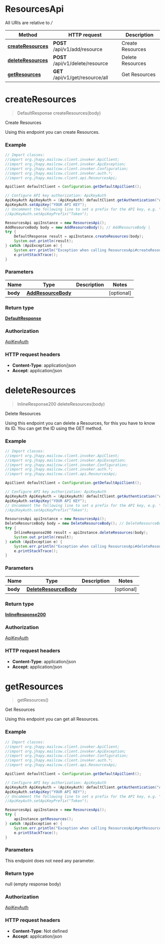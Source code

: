 # ResourcesApi

All URIs are relative to */*

Method | HTTP request | Description
------------- | ------------- | -------------
[**createResources**](ResourcesApi.md#createResources) | **POST** /api/v1/add/resource | Create Resources
[**deleteResources**](ResourcesApi.md#deleteResources) | **POST** /api/v1/delete/resource | Delete Resources
[**getResources**](ResourcesApi.md#getResources) | **GET** /api/v1/get/resource/all | Get Resources

<a name="createResources"></a>
# **createResources**
> DefaultResponse createResources(body)

Create Resources

Using this endpoint you can create Resources.

### Example
```java
// Import classes:
//import org.jhapy.mailcow.client.invoker.ApiClient;
//import org.jhapy.mailcow.client.invoker.ApiException;
//import org.jhapy.mailcow.client.invoker.Configuration;
//import org.jhapy.mailcow.client.invoker.auth.*;
//import org.jhapy.mailcow.client.api.ResourcesApi;

ApiClient defaultClient = Configuration.getDefaultApiClient();

// Configure API key authorization: ApiKeyAuth
ApiKeyAuth ApiKeyAuth = (ApiKeyAuth) defaultClient.getAuthentication("ApiKeyAuth");
ApiKeyAuth.setApiKey("YOUR API KEY");
// Uncomment the following line to set a prefix for the API key, e.g. "Token" (defaults to null)
//ApiKeyAuth.setApiKeyPrefix("Token");

ResourcesApi apiInstance = new ResourcesApi();
AddResourceBody body = new AddResourceBody(); // AddResourceBody | 
try {
    DefaultResponse result = apiInstance.createResources(body);
    System.out.println(result);
} catch (ApiException e) {
    System.err.println("Exception when calling ResourcesApi#createResources");
    e.printStackTrace();
}
```

### Parameters

Name | Type | Description  | Notes
------------- | ------------- | ------------- | -------------
 **body** | [**AddResourceBody**](AddResourceBody.md)|  | [optional]

### Return type

[**DefaultResponse**](DefaultResponse.md)

### Authorization

[ApiKeyAuth](../README.md#ApiKeyAuth)

### HTTP request headers

 - **Content-Type**: application/json
 - **Accept**: application/json

<a name="deleteResources"></a>
# **deleteResources**
> InlineResponse200 deleteResources(body)

Delete Resources

Using this endpoint you can delete a Resources, for this you have to know its ID. You can get the ID using the GET method.

### Example
```java
// Import classes:
//import org.jhapy.mailcow.client.invoker.ApiClient;
//import org.jhapy.mailcow.client.invoker.ApiException;
//import org.jhapy.mailcow.client.invoker.Configuration;
//import org.jhapy.mailcow.client.invoker.auth.*;
//import org.jhapy.mailcow.client.api.ResourcesApi;

ApiClient defaultClient = Configuration.getDefaultApiClient();

// Configure API key authorization: ApiKeyAuth
ApiKeyAuth ApiKeyAuth = (ApiKeyAuth) defaultClient.getAuthentication("ApiKeyAuth");
ApiKeyAuth.setApiKey("YOUR API KEY");
// Uncomment the following line to set a prefix for the API key, e.g. "Token" (defaults to null)
//ApiKeyAuth.setApiKeyPrefix("Token");

ResourcesApi apiInstance = new ResourcesApi();
DeleteResourceBody body = new DeleteResourceBody(); // DeleteResourceBody | 
try {
    InlineResponse200 result = apiInstance.deleteResources(body);
    System.out.println(result);
} catch (ApiException e) {
    System.err.println("Exception when calling ResourcesApi#deleteResources");
    e.printStackTrace();
}
```

### Parameters

Name | Type | Description  | Notes
------------- | ------------- | ------------- | -------------
 **body** | [**DeleteResourceBody**](DeleteResourceBody.md)|  | [optional]

### Return type

[**InlineResponse200**](InlineResponse200.md)

### Authorization

[ApiKeyAuth](../README.md#ApiKeyAuth)

### HTTP request headers

 - **Content-Type**: application/json
 - **Accept**: application/json

<a name="getResources"></a>
# **getResources**
> getResources()

Get Resources

Using this endpoint you can get all Resources.

### Example
```java
// Import classes:
//import org.jhapy.mailcow.client.invoker.ApiClient;
//import org.jhapy.mailcow.client.invoker.ApiException;
//import org.jhapy.mailcow.client.invoker.Configuration;
//import org.jhapy.mailcow.client.invoker.auth.*;
//import org.jhapy.mailcow.client.api.ResourcesApi;

ApiClient defaultClient = Configuration.getDefaultApiClient();

// Configure API key authorization: ApiKeyAuth
ApiKeyAuth ApiKeyAuth = (ApiKeyAuth) defaultClient.getAuthentication("ApiKeyAuth");
ApiKeyAuth.setApiKey("YOUR API KEY");
// Uncomment the following line to set a prefix for the API key, e.g. "Token" (defaults to null)
//ApiKeyAuth.setApiKeyPrefix("Token");

ResourcesApi apiInstance = new ResourcesApi();
try {
    apiInstance.getResources();
} catch (ApiException e) {
    System.err.println("Exception when calling ResourcesApi#getResources");
    e.printStackTrace();
}
```

### Parameters
This endpoint does not need any parameter.

### Return type

null (empty response body)

### Authorization

[ApiKeyAuth](../README.md#ApiKeyAuth)

### HTTP request headers

 - **Content-Type**: Not defined
 - **Accept**: application/json

